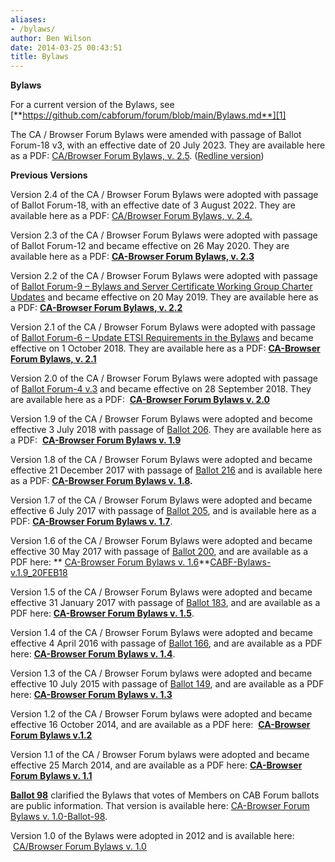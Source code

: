 ```yaml
---
aliases:
- /bylaws/
author: Ben Wilson
date: 2014-03-25 00:43:51
title: Bylaws
---
```


**Bylaws**

For a current version of the Bylaws, see [**https://github.com/cabforum/forum/blob/main/Bylaws.md**][1]

The CA / Browser Forum Bylaws were amended with passage of Ballot Forum-18 v3, with an effective date of 20 July 2023. They are available here as a PDF: [CA/Browser Forum Bylaws, v. 2.5][2]. ([Redline version][3])

**Previous Versions**

Version 2.4 of the CA / Browser Forum Bylaws were adopted with passage of Ballot Forum-18, with an effective date of 3 August 2022. They are available here as a PDF: [CA/Browser Forum Bylaws, v. 2.4.][4]

Version 2.3 of the CA / Browser Forum Bylaws were adopted with passage of Ballot Forum-12 and became effective on 26 May 2020. They are available here as a PDF: [**CA-Browser Forum Bylaws, v. 2.3**][5]

Version 2.2 of the CA / Browser Forum Bylaws were adopted with passage of [Ballot Forum-9 – Bylaws and Server Certificate Working Group Charter Updates][6] and became effective on 20 May 2019. They are available here as a PDF: [**CA-Browser Forum Bylaws, v. 2.2**][7]

Version 2.1 of the CA / Browser Forum Bylaws were adopted with passage of [Ballot Forum-6 – Update ETSI Requirements in the Bylaws][8] and became effective on 1 October 2018. They are available here as a PDF: [**CA-Browser Forum Bylaws, v. 2.1**][9]

Version 2.0 of the CA / Browser Forum Bylaws were adopted with passage of [Ballot Forum-4 v.3][10] and became effective on 28 September 2018. They are available here as a PDF:  [**CA-Browser Forum Bylaws v. 2.0**][11]

Version 1.9 of the CA / Browser Forum Bylaws were adopted and become effective 3 July 2018 with passage of [Ballot 206][12]. They are available here as a PDF:  [**CA-Browser Forum Bylaws v. 1.9**][13]

Version 1.8 of the CA / Browser Forum Bylaws were adopted and became effective 21 December 2017 with passage of [Ballot 216][14] and is available here as a PDF: **[CA-Browser Forum Bylaws v. 1.8][15].**

Version 1.7 of the CA / Browser Forum Bylaws were adopted and became effective 6 July 2017 with passage of [Ballot 205][16], and is available here as a PDF: **[CA-Browser Forum Bylaws v. 1.7][17]**.

Version 1.6 of the CA / Browser Forum Bylaws were adopted and became effective 30 May 2017 with passage of [Ballot 200][18], and are available as a PDF here: ** [CA-Browser Forum Bylaws v. 1.6][19]**[CABF-Bylaws-v.1.9_20FEB18][20]

Version 1.5 of the CA / Browser Forum Bylaws were adopted and became effective 31 January 2017 with passage of [Ballot 183][21], and are available as a PDF here: **[CA-Browser Forum Bylaws v. 1.5][22]**.

Version 1.4 of the CA / Browser Forum Bylaws were adopted and became effective 4 April 2016 with passage of [Ballot 166][23], and are available as a PDF here: **[CA-Browser Forum Bylaws v. 1.4][24]**.

Version 1.3 of the CA / Browser Forum bylaws were adopted and became effective 10 July 2015 with passage of [Ballot 149][25], and are available as a PDF here: **[CA-Browser Forum Bylaws v. 1.3][26]**

Version 1.2 of the CA / Browser Forum bylaws were adopted and became effective 16 October 2014, and are available as a PDF here:  **[CA-Browser Forum Bylaws v.1.2][27]**

Version 1.1 of the CA / Browser Forum bylaws were adopted and became effective 25 March 2014, and are available as a PDF here: **[CA-Browser Forum Bylaws v. 1.1][28]**

**[Ballot 98][29]** clarified the Bylaws that votes of Members on CAB Forum ballots are public information. That version is available here: [CA-Browser Forum Bylaws v. 1.0-Ballot-98][30].

Version 1.0 of the Bylaws were adopted in 2012 and is available here:  [CA/Browser Forum Bylaws v. 1.0][31]

[1]: https://github.com/cabforum/forum/blob/main/Bylaws.md
[2]: /uploads/CA-Browser-Forum-Bylaws-v2.5.pdf
[3]: /uploads/CA-Browser-Forum-Bylaws-v2.5-redline.pdf
[4]: /uploads/CABF-Bylaws-v.2.4.pdf
[5]: /uploads/CA-Browser-Forum-Bylaws-v2.3.pdf
[6]: /2019/05/21/ballot-forum-9-bylaws-and-server-certificate-working-group-charter-updates/
[7]: /uploads/CA-Browser-Forum-Bylaws-v2.2.pdf
[8]: /2018/10/01/ballot-forum-6-update-etsi-requirements-in-the-bylaws/
[9]: /uploads/CABF-Bylaws-v.2.1_01OCT18.pdf
[10]: /2018/09/28/ballot-forum-4-v3-fix-mistakes-made-during-passage-of-governance-reform-ballot-206/
[11]: /uploads/CABF-Bylaws-v.2.0_28SEP18.pdf
[12]: /2018/04/03/ballot-206-amendment-to-ipr-policy-bylaws-re-working-group-formation/
[13]: /uploads/CABF-Bylaws-v.1.9_4APR18.pdf
[14]: /2017/12/21/ballot-216-update-discussion-period-process/
[15]: /uploads/CA-Browser-Forum-Bylaws-v.-1.8-21-Dec-2017.pdf
[16]: /2017/07/06/ballot-205-membership-related-clarifications/
[17]: /uploads/CA-Browser-Forum-Bylaws-v.-1.7.pdf
[18]: /2017/05/30/ballot-200-amendment-bylaws-add-code-conduct/
[19]: /uploads/CA-Browser-Forum-Bylaws-v.-1.6.pdf
[20]: /uploads/CABF-Bylaws-v.1.9_20FEB18.pdf
[21]: /2017/01/31/ballot-183-amending-bylaws-clarify-ballot-approval-process/
[22]: /uploads/CA-Browser-Forum-Bylaws-v.-1.5.pdf
[23]: /2016/04/04/ballot-166/
[24]: /uploads/CA-Browser-Forum-Bylaws-v.-1.4.pdf
[25]: /2015/07/10/ballot-149-membership-criteria-clarification/
[26]: /uploads/CA-Browser-Forum-Bylaws-v.-1.3.pdf
[27]: /uploads/CA-Browser-Forum-Bylaws-v.1.2.pdf
[28]: /uploads/CA-Browser-Forum-Bylaws-v.-1.1.pdf
[29]: /2013/02/22/ballot-98-public-voting/
[30]: /uploads/CA-Browser-Forum-Bylaws-v.-1.0-Ballot-98.pdf
[31]: /uploads/CA-Browser-Forum-Bylaws-v.-1.0.pdf